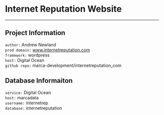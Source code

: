 # Internet Reputation Website
---
## Project Information
`author:` Andrew Newland <br>
`prod domain:` www.internetreputation.com <br>
`framework:` wordpress <br>
`host:` Digital Ocean <br>
`github repo:` marca-development/internetreputation_com <br>

## Database Informaiton
`service:` Digital Ocean <br>
`host:` marcadata <br>
`username:` internetrep <br>
`database:` internetreputation <br>